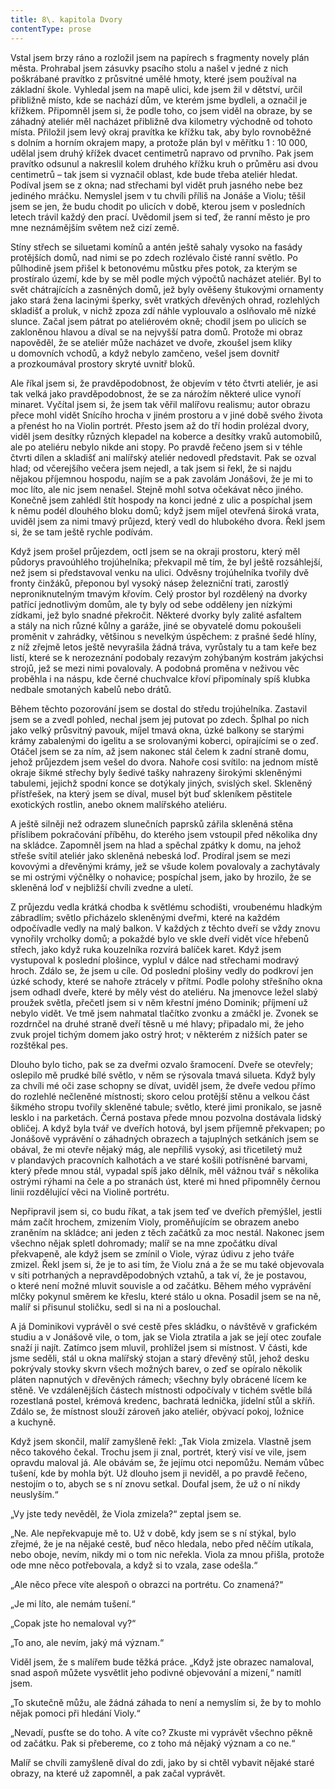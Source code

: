 ```yaml
---
title: 8\. kapitola Dvory
contentType: prose
---
```


Vstal jsem brzy ráno a rozložil jsem na papírech s fragmenty novely plán města. Prohrabal jsem zásuvky psacího stolu a našel v jedné z nich poškrábané pravítko z průsvitné umělé hmoty, které jsem používal na základní škole. Vyhledal jsem na mapě ulici, kde jsem žil v dětství, určil přibližně místo, kde se nachází dům, ve kterém jsme bydleli, a označil je křížkem. Připomněl jsem si, že podle toho, co jsem viděl na obraze, by se záhadný ateliér měl nacházet přibližně dva kilometry východně od tohoto místa. Přiložil jsem levý okraj pravítka ke křížku tak, aby bylo rovnoběžné s dolním a horním okrajem mapy, a protože plán byl v měřítku 1 : 10 000, udělal jsem druhý křížek dvacet centimetrů napravo od prvního. Pak jsem pravítko odsunul a nakreslil kolem druhého křížku kruh o průměru asi dvou centimetrů – tak jsem si vyznačil oblast, kde bude třeba ateliér hledat. Podíval jsem se z okna; nad střechami byl vidět pruh jasného nebe bez jediného mráčku. Nemyslel jsem v tu chvíli příliš na Jonáše a Violu; těšil jsem se jen, že budu chodit po ulicích v době, kterou jsem v posledních letech trávil každý den prací. Uvědomil jsem si teď, že ranní město je pro mne neznámějším světem než cizí země.

Stíny střech se siluetami komínů a antén ještě sahaly vysoko na fasády protějších domů, nad nimi se po zdech rozlévalo čisté ranní světlo. Po půlhodině jsem přišel k betonovému můstku přes potok, za kterým se prostíralo území, kde by se měl podle mých výpočtů nacházet ateliér. Byl to svět chátrajících a zasněných domů, jež byly ověšeny štukovými ornamenty jako stará žena lacinými šperky, svět vratkých dřevěných ohrad, rozlehlých skladišť a proluk, v nichž zpoza zdí náhle vyplouvalo a oslňovalo mě nízké slunce. Začal jsem pátrat po ateliérovém okně; chodil jsem po ulicích se zakloněnou hlavou a díval se na nejvyšší patra domů. Protože mi obraz napověděl, že se ateliér může nacházet ve dvoře, zkoušel jsem kliky u domovních vchodů, a když nebylo zamčeno, vešel jsem dovnitř a prozkoumával prostory skryté uvnitř bloků.

Ale říkal jsem si, že pravděpodobnost, že objevím v této čtvrti ateliér, je asi tak velká jako pravděpodobnost, že se za nárožím některé ulice vynoří minaret. Vyčítal jsem si, že jsem tak věřil malířovu realismu; autor obrazu přece mohl vidět Snícího hrocha v jiném prostoru a v jiné době svého života a přenést ho na Violin portrét. Přesto jsem až do tří hodin prolézal dvory, viděl jsem desítky různých klepadel na koberce a desítky vraků automobilů, ale po ateliéru nebylo nikde ani stopy. Po pravdě řečeno jsem si v téhle čtvrti dílen a skladišť ani malířský ateliér nedovedl představit. Pak se ozval hlad; od včerejšího večera jsem nejedl, a tak jsem si řekl, že si najdu nějakou příjemnou hospodu, najím se a pak zavolám Jonášovi, že je mi to moc líto, ale nic jsem nenašel. Stejně mohl sotva očekávat něco jiného. Konečně jsem zahlédl štít hospody na konci jedné z ulic a pospíchal jsem k němu podél dlouhého bloku domů; když jsem míjel otevřená široká vrata, uviděl jsem za nimi tmavý průjezd, který vedl do hlubokého dvora. Řekl jsem si, že se tam ještě rychle podívám.

Když jsem prošel průjezdem, octl jsem se na okraji prostoru, který měl půdorys pravoúhlého trojúhelníka; překvapil mě tím, že byl ještě rozsáhlejší, než jsem si představoval venku na ulici. Odvěsny trojúhelníka tvořily dvě fronty činžáků, přeponou byl vysoký násep železniční trati, zarostlý neproniknutelným tmavým křovím. Celý prostor byl rozdělený na dvorky patřící jednotlivým domům, ale ty byly od sebe odděleny jen nízkými zídkami, jež bylo snadné překročit. Některé dvorky byly zalité asfaltem a stály na nich různé kůlny a garáže, jiné se obyvatelé domu pokoušeli proměnit v zahrádky, většinou s nevelkým úspěchem: z prašné šedé hlíny, z níž zřejmě letos ještě nevyrašila žádná tráva, vyrůstaly tu a tam keře bez listí, které se k nerozeznání podobaly rezavým zohýbaným kostrám jakýchsi strojů, jež se mezi nimi povalovaly. A podobná proměna v neživou věc proběhla i na náspu, kde černé chuchvalce křoví připomínaly spíš klubka nedbale smotaných kabelů nebo drátů.

Během těchto pozorování jsem se dostal do středu trojúhelníka. Zastavil jsem se a zvedl pohled, nechal jsem jej putovat po zdech. Šplhal po nich jako velký průsvitný pavouk, míjel tmavá okna, úzké balkony se starými krámy zabalenými do igelitu a se srolovanými koberci, opírajícími se o zeď. Otáčel jsem se za ním, až jsem nakonec stál čelem k zadní straně domu, jehož průjezdem jsem vešel do dvora. Nahoře cosi svítilo: na jednom místě okraje šikmé střechy byly šedivé tašky nahrazeny širokými skleněnými tabulemi, jejichž spodní konce se dotýkaly jiných, svislých skel. Skleněný přístřešek, na který jsem se díval, musel být buď skleníkem pěstitele exotických rostlin, anebo oknem malířského ateliéru.

A ještě silněji než odrazem slunečních paprsků zářila skleněná stěna příslibem pokračování příběhu, do kterého jsem vstoupil před několika dny na skládce. Zapomněl jsem na hlad a spěchal zpátky k domu, na jehož střeše svítil ateliér jako skleněná nebeská loď. Prodíral jsem se mezi kovovými a dřevěnými krámy, jež se všude kolem povalovaly a zachytávaly se mi ostrými výčnělky o nohavice; pospíchal jsem, jako by hrozilo, že se skleněná loď v nejbližší chvíli zvedne a uletí.

Z průjezdu vedla krátká chodba k světlému schodišti, vroubenému hladkým zábradlím; světlo přicházelo skleněnými dveřmi, které na každém odpočívadle vedly na malý balkon. V každých z těchto dveří se vždy znovu vynořily vrcholky domů; a pokaždé bylo ve skle dveří vidět více hřebenů střech, jako když ruka kouzelníka rozvírá balíček karet. Když jsem vystupoval k poslední plošince, vyplul v dálce nad střechami modravý hroch. Zdálo se, že jsem u cíle. Od poslední plošiny vedly do podkroví jen úzké schody, které se nahoře ztrácely v přítmí. Podle polohy střešního okna jsem odhadl dveře, které by měly vést do ateliéru. Na jmenovce ležel slabý proužek světla, přečetl jsem si v něm křestní jméno Dominik; příjmení už nebylo vidět. Ve tmě jsem nahmatal tlačítko zvonku a zmáčkl je. Zvonek se rozdrnčel na druhé straně dveří těsně u mé hlavy; připadalo mi, že jeho zvuk projel tichým domem jako ostrý hrot; v některém z nižších pater se rozštěkal pes.

Dlouho bylo ticho, pak se za dveřmi ozvalo šramocení. Dveře se otevřely; oslepilo mě prudké bílé světlo, v něm se rýsovala tmavá silueta. Když byly za chvíli mé oči zase schopny se dívat, uviděl jsem, že dveře vedou přímo do rozlehlé nečleněné místnosti; skoro celou protější stěnu a velkou část šikmého stropu tvořily skleněné tabule; světlo, které jimi pronikalo, se jasně lesklo i na parketách. Černá postava přede mnou pozvolna dostávala lidský obličej. A když byla tvář ve dveřích hotová, byl jsem příjemně překvapen; po Jonášově vyprávění o záhadných obrazech a tajuplných setkáních jsem se obával, že mi otevře nějaký mág, ale nepříliš vysoký, asi třicetiletý muž v plandavých pracovních kalhotách a ve staré košili potřísněné barvami, který přede mnou stál, vypadal spíš jako dělník, měl vážnou tvář s několika ostrými rýhami na čele a po stranách úst, které mi hned připomněly černou linii rozdělující věci na Violině portrétu.

Nepřipravil jsem si, co budu říkat, a tak jsem teď ve dveřích přemýšlel, jestli mám začít hrochem, zmizením Violy, proměňujícím se obrazem anebo zraněním na skládce; ani jeden z těch začátků za moc nestál. Nakonec jsem všechno nějak spletl dohromady; malíř se na mne zpočátku díval překvapeně, ale když jsem se zmínil o Viole, výraz údivu z jeho tváře zmizel. Řekl jsem si, že je to asi tím, že Violu zná a že se mu také objevovala v síti potrhaných a nepravděpodobných vztahů, a tak ví, že je postavou, o které není možné mluvit souvisle a od začátku. Během mého vyprávění mlčky pokynul směrem ke křeslu, které stálo u okna. Posadil jsem se na ně, malíř si přisunul stoličku, sedl si na ni a poslouchal.

A já Dominikovi vyprávěl o své cestě přes skládku, o návštěvě v grafickém studiu a v Jonášově vile, o tom, jak se Viola ztratila a jak se její otec zoufale snaží ji najít. Zatímco jsem mluvil, prohlížel jsem si místnost. V části, kde jsme seděli, stál u okna malířský stojan a starý dřevěný stůl, jehož desku pokrývaly stovky skvrn všech možných barev, o zeď se opíralo několik pláten napnutých v dřevěných rámech; všechny byly obrácené lícem ke stěně. Ve vzdálenějších částech místnosti odpočívaly v tichém světle bílá rozestlaná postel, krémová kredenc, bachratá lednička, jídelní stůl a skříň. Zdálo se, že místnost slouží zároveň jako ateliér, obývací pokoj, ložnice a kuchyně.

Když jsem skončil, malíř zamyšleně řekl: „Tak Viola zmizela. Vlastně jsem něco takového čekal. Trochu jsem ji znal, portrét, který visí ve vile, jsem opravdu maloval já. Ale obávám se, že jejímu otci nepomůžu. Nemám vůbec tušení, kde by mohla být. Už dlouho jsem ji neviděl, a po pravdě řečeno, nestojím o to, abych se s ní znovu setkal. Doufal jsem, že už o ní nikdy neuslyším.“

„Vy jste tedy nevěděl, že Viola zmizela?“ zeptal jsem se.

„Ne. Ale nepřekvapuje mě to. Už v době, kdy jsem se s ní stýkal, bylo zřejmé, že je na nějaké cestě, buď něco hledala, nebo před něčím utíkala, nebo oboje, nevím, nikdy mi o tom nic neřekla. Viola za mnou přišla, protože ode mne něco potřebovala, a když si to vzala, zase odešla.“

„Ale něco přece víte alespoň o obrazci na portrétu. Co znamená?“

„Je mi líto, ale nemám tušení.“

„Copak jste ho nemaloval vy?“

„To ano, ale nevím, jaký má význam.“

Viděl jsem, že s malířem bude těžká práce. „Když jste obrazec namaloval, snad aspoň můžete vysvětlit jeho podivné objevování a mizení,“ namítl jsem.

„To skutečně můžu, ale žádná záhada to není a nemyslím si, že by to mohlo nějak pomoci při hledání Violy.“

„Nevadí, pusťte se do toho. A víte co? Zkuste mi vyprávět všechno pěkně od začátku. Pak si přebereme, co z toho má nějaký význam a co ne.“

Malíř se chvíli zamyšleně díval do zdi, jako by si chtěl vybavit nějaké staré obrazy, na které už zapomněl, a pak začal vyprávět.
